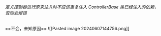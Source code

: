 ###### 定义控制器进行原来注入时不应该重复注入 ControllerBase 类已经注入的依赖，否则会报错
==不会，未知原因==
![[Pasted image 20240607144756.png]]

